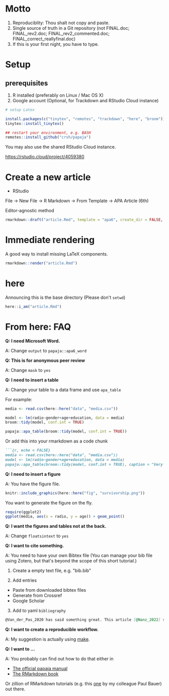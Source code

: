 # Motto

1. Reproduciblity: Thou shalt not copy and paste.
2. Single source of truth in a Git repository (not FINAL.doc; FINAL\_rev2.doc; FINAL\_rev2\_commented.doc; FINAL\_correct\_reallyfinal.doc)
3. If this is your first night, you have to type.

# Setup

## prerequisites

1. R installed (preferably on Linux / Mac OS X)
2. Google account (Optional, for Trackdown and RStudio Cloud instance)

```r
# setup Latex

install.packages(c("tinytex", "remotes", "trackdown", "here", "broom"))
tinytex::install_tinytex()

## restart your environment, e.g. BASH
remotes::install_github("crsh/papaja")
```

You may also use the shared RStudio Cloud instance.

https://rstudio.cloud/project/4059380

# Create a new article

* RStudio

File -> New File -> R Markdown -> From Template -> APA Article (6th)

Editor-agnostic method

```r
rmarkdown::draft("article.Rmd", template = "apa6", create_dir = FALSE, package = "papaja", edit = FALSE)
```

# Immediate rendering

A good way to install missing LaTeX components.

```r
rmarkdown::render("article.Rmd")
```

# here

Announcing this is the base directory (Please don't `setwd`)

```r
here::i_am("article.Rmd")
```

# From here: FAQ

**Q: I need Microsoft Word.**

A: Change `output` to `papaja::apa6_word`

**Q: This is for anonymous peer review**

A: Change `mask` to `yes`

**Q: I need to insert a table**

A: Change your table to a data frame and use `apa_table`

For example:

```r
media <- read.csv(here::here("data", "media.csv"))

model <- lm(radio~gender+age+education, data = media)
broom::tidy(model, conf.int = TRUE)

papaja::apa_table(broom::tidy(model, conf.int = TRUE))
```

Or add this into your rmarkdown as a code chunk

```markdown
```{r, echo = FALSE}
media <- read.csv(here::here("data", "media.csv"))
model <- lm(radio~gender+age+education, data = media)
papaja::apa_table(broom::tidy(model, conf.int = TRUE), caption = "Very important regression table", note = "You need to read this")
```

**Q: I need to insert a figure**

A: You have the figure file.

```r
knitr::include_graphics(here::here("fig", "survivorship.png"))
```

You want to generate the figure on the fly.

```r
require(ggplot2)
ggplot(media, aes(x = radio, y = age)) + geom_point()
```

**Q: I want the figures and tables not at the back.**

A: Change `floatsintext` to `yes`

**Q: I want to cite something.**

A: You need to have your own Bibtex file (You can manage your bib file using Zotero, but that's beyond the scope of this short tutorial.)

1. Create a empty text file, e.g. "bib.bib"

2. Add entries

* Paste from downloaded bibtex files
* Generate from Crossref
* Google Scholar

3. Add to yaml `bibliography`

```markdown
@Van_der_Pas_2020 has said something great. This article [@Nanz_2022] says what I want to say. These articles [@Van_der_Pas_2020; @Nanz_2022] are nice.
```

**Q: I want to create a reproducible workflow.**

A: My suggestion is actually using [make](https://monashbioinformaticsplatform.github.io/2017-11-16-open-science-training/topics/automation.html).

**Q: I want to ...**

A: You probably can find out how to do that either in

* [The official papaja manual](http://frederikaust.com/papaja_man/)
* [The RMarkdown book](https://bookdown.org/yihui/rmarkdown/)

Or zillion of RMarkdown tutorials (e.g. this [one](https://papers.ssrn.com/sol3/papers.cfm?abstract_id=3175518) by my colleague Paul Bauer) out there. 
